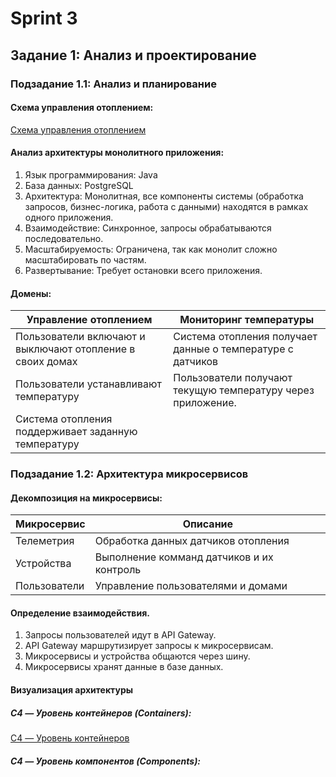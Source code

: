 # Sprint 3

## Задание 1: Анализ и проектирование

### Подзадание 1.1: Анализ и планирование

#### Схема управления отоплением:

[Схема управления отоплением](schemas/task1-1.puml)

#### Анализ архитектуры монолитного приложения:

1. Язык программирования: Java
2. База данных: PostgreSQL
3. Архитектура: Монолитная, все компоненты системы (обработка запросов, бизнес-логика, работа с данными) находятся в рамках одного приложения.
4. Взаимодействие: Синхронное, запросы обрабатываются последовательно.
5. Масштабируемость: Ограничена, так как монолит сложно масштабировать по частям.
6. Развертывание: Требует остановки всего приложения.

#### Домены:

| Управление отоплением                                     | Мониторинг температуры                                      |
| --------------------------------------------------------- | ----------------------------------------------------------- |
| Пользователи включают и выключают отопление в своих домах | Система отопления получает данные о температуре с датчиков  |
| Пользователи устанавливают температуру                    | Пользователи получают текущую температуру через приложение. |
| Система отопления поддерживает заданную температуру       |                                                             |

### Подзадание 1.2: Архитектура микросервисов

#### Декомпозиция на микросервисы:

| Микросервис  | Описание                                  |
| ------------ | ----------------------------------------- |
| Телеметрия   | Обработка данных датчиков отопления       |
| Устройства   | Выполнение комманд датчиков и их контроль |
| Пользователи | Управление пользователями и домами        |

#### Определение взаимодействия.

1. Запросы пользователей идут в API Gateway.
2. API Gateway маршрутизирует запросы к микросервисам.
3. Микросервисы и устройства общаются через шину.
4. Микросервисы хранят данные в базе данных.

#### Визуализация архитектуры

##### C4 — Уровень контейнеров (Containers):

[C4 — Уровень контейнеров](schemas/task1-2-3-containers.puml)

##### C4 — Уровень компонентов (Components):
